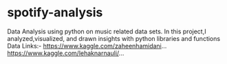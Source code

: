 # spotify-analysis
Data Analysis using python on music related data sets.
In this project,I analyzed,visualized, and drawn insights with python libraries and functions
Data Links:-
https://www.kaggle.com/zaheenhamidani...
https://www.kaggle.com/lehaknarnauli/...
